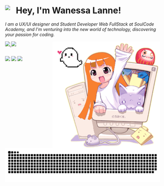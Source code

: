 ### <h1>Hey, I'm Wanessa Lanne!<img align='left' src="https://i.gifer.com/origin/bd/bd38b4c1a1094ef234b3fb695e90af76_w200.gif" width="35"></h1>

<p><em>I am a UX/UI designer and Student Developer Web FullStack at SoulCode Academy, and I'm venturing into the new world of technology, discovering your passion for coding. </p></em>
<img align='right' src="https://github.com/wanessalanne/wanessalanne/blob/main/welcome.png" width="350">


 <div>
  <a href="https://github.com/wanessalanne">
  <img height="180em" src="https://github-readme-stats.vercel.app/api?username=wanessalanne&show_icons=true&theme=dracula&include_all_commits=true&count_private=true"/>
  <img height="183em" src="https://github-readme-stats.vercel.app/api/top-langs/?username=wanessalanne&layout=compact&langs_count=7&theme=dracula"/>    
</div>
  
##
 
 <div>   
  <a href="https://instagram.com/wanessalanne" target="_blank"><img src="https://img.shields.io/badge/-Instagram-%23E4405F?style=for-the-badge&logo=instagram&logoColor=white" target="_blank"></a> 	
  <a href = "mailto:wanessalanne96@gmail.com" target="_blank"><img src="https://img.shields.io/badge/-Gmail-%23333?style=for-the-badge&logo=gmail&logoColor=white" target="_blank"></a>
  <a href="https://www.linkedin.com/in/wanessa-lanne-3994a3207" target="_blank"><img src="https://img.shields.io/badge/-LinkedIn-%230077B5?style=for-the-badge&logo=linkedin&logoColor=white" target="_blank"></a> 
  
  ![Snake animation](https://github.com/wanessalanne/wanessalanne/blob/output/github-contribution-grid-snake.svg)
 </div>
